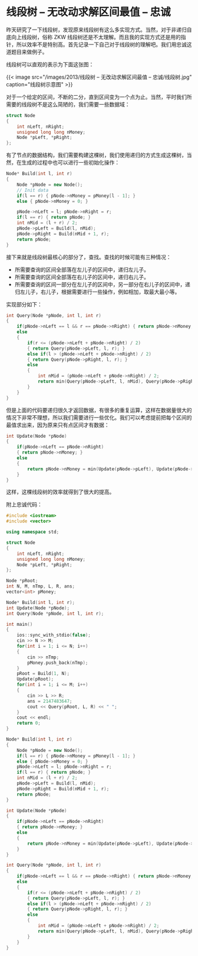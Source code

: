 # 线段树 – 无改动求解区间最值 – 忠诚


昨天研究了一下线段树，发现原来线段树有这么多实现方式。当然，对于非递归自底向上线段树，俗称 ZKW 线段树还是不太理解。而且我的实现方式还是用的指针，所以效率不是特别高。首先记录一下自己对于线段树的理解吧。我们用忠诚这道题目来做例子。

线段树可以直观的表示为下面这张图：


{{< image src="/images/2013/线段树 – 无改动求解区间最值 – 忠诚/线段树.jpg" caption="线段树示意图" >}}

对于一个给定的区间，不断的二分，直到区间变为一个点为止。当然，平时我们所需要的线段树不是这么简陋的，我们需要一些数据域：

```cpp
struct Node
{
    int nLeft, nRight;
    unsigned long long nMoney;
    Node *pLeft, *pRight;
};
```

有了节点的数据结构，我们需要构建这棵树，我们使用递归的方式生成这棵树，当然，在生成的过程中也可以进行一些初始化操作：

```cpp
Node* Build(int l, int r)
{
    Node *pNode = new Node();
    // Init data
    if(l == r) { pNode->nMoney = pMoney[l - 1]; }
    else { pNode->nMoney = 0; }

    pNode->nLeft = l; pNode->nRight = r;
    if(l == r) { return pNode; }
    int nMid = (l + r) / 2;
    pNode->pLeft = Build(l, nMid);
    pNode->pRight = Build(nMid + 1, r);
    return pNode;
}
```

接下来就是线段树最核心的部分了，查找。查找的时候可能有三种情况：

* 所需要查询的区间全部落在左儿子的区间中，递归左儿子。
* 所需要查询的区间全部落在右儿子的区间中，递归右儿子。
* 所需要查询的区间一部分在左儿子的区间中，另一部分在右儿子的区间中，递归左儿子，右儿子，根据需要进行一些操作，例如相加，取最大最小等。

实现部分如下：

```cpp
int Query(Node *pNode, int l, int r)
{
    if(pNode->nLeft == l && r == pNode->nRight) { return pNode->nMoney; }
    else
    {
        if(r <= (pNode->nLeft + pNode->nRight) / 2)
        { return Query(pNode->pLeft, l, r); }
        else if(l > (pNode->nLeft + pNode->nRight) / 2)
        { return Query(pNode->pRight, l, r); }
        else
        {
            int nMid = (pNode->nLeft + pNode->nRight) / 2;
            return min(Query(pNode->pLeft, l, nMid), Query(pNode->pRight, nMid + 1, r));
        }
    }
}
```

但是上面的代码要递归很久才返回数据，有很多的重复运算，这样在数据量很大的情况下非常不理想，所以我们需要进行一些优化。我们可以考虑提前把每个区间的最值求出来，因为原来只有点区间才有数据：

```cpp
int Update(Node *pNode)
{
    if(pNode->nLeft == pNode->nRight)
    { return pNode->nMoney; }
    else
    {
        return pNode->nMoney = min(Update(pNode->pLeft), Update(pNode->pRight));
    }
}
```

这样，这棵线段树的效率就得到了很大的提高。

附上忠诚代码：

```cpp
#include <iostream>
#include <vector>

using namespace std;

struct Node
{
    int nLeft, nRight;
    unsigned long long nMoney;
    Node *pLeft, *pRight;
};

Node *pRoot;
int N, M, nTmp, L, R, ans;
vector<int> pMoney;

Node* Build(int l, int r);
int Update(Node *pNode);
int Query(Node *pNode, int l, int r);

int main()
{
    ios::sync_with_stdio(false);
    cin >> N >> M;
    for(int i = 1; i <= N; i++)
    {
        cin >> nTmp;
        pMoney.push_back(nTmp);
    }
    pRoot = Build(1, N);
    Update(pRoot);
    for(int i = 1; i <= M; i++)
    {
        cin >> L >> R; 
        ans = 2147483647;
        cout << Query(pRoot, L, R) << " ";
    }
    cout << endl;
    return 0;
}

Node* Build(int l, int r)
{
    Node *pNode = new Node();
    if(l == r) { pNode->nMoney = pMoney[l - 1]; }
    else { pNode->nMoney = 0; }
    pNode->nLeft = l; pNode->nRight = r;
    if(l == r) { return pNode; }
    int nMid = (l + r) / 2;
    pNode->pLeft = Build(l, nMid);
    pNode->pRight = Build(nMid + 1, r);
    return pNode;
}

int Update(Node *pNode)
{
    if(pNode->nLeft == pNode->nRight)
    { return pNode->nMoney; }
    else
    {
        return pNode->nMoney = min(Update(pNode->pLeft), Update(pNode->pRight));
    }
}

int Query(Node *pNode, int l, int r)
{
    if(pNode->nLeft == l && r == pNode->nRight) { return pNode->nMoney; }
    else
    {
        if(r <= (pNode->nLeft + pNode->nRight) / 2)
        { return Query(pNode->pLeft, l, r); }
        else if(l > (pNode->nLeft + pNode->nRight) / 2)
        { return Query(pNode->pRight, l, r); }
        else
        {
            int nMid = (pNode->nLeft + pNode->nRight) / 2;
            return min(Query(pNode->pLeft, l, nMid), Query(pNode->pRight, nMid + 1, r));
        }
    }
}
```

